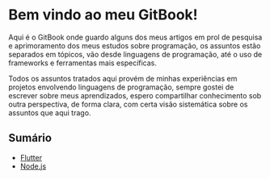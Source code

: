 # Bem vindo ao meu GitBook!

Aqui é o GitBook onde guardo alguns dos meus artigos em prol de pesquisa e aprimoramento dos meus estudos sobre programação, os assuntos estão separados em tópicos, vão desde linguagens de programação, até o uso de frameworks e ferramentas mais específicas.

Todos os assuntos tratados aqui provém de minhas experiências em projetos envolvendo linguagens de programação, sempre gostei de escrever sobre meus aprendizados, espero compartilhar conhecimento sob outra perspectiva, de forma clara, com certa visão sistemática sobre os assuntos que aqui trago.

## Sumário

* [Flutter](https://jsdaniell.gitbook.io/source-code/flutter)
* [Node.js](https://jsdaniell.gitbook.io/source-code/nodejs)


